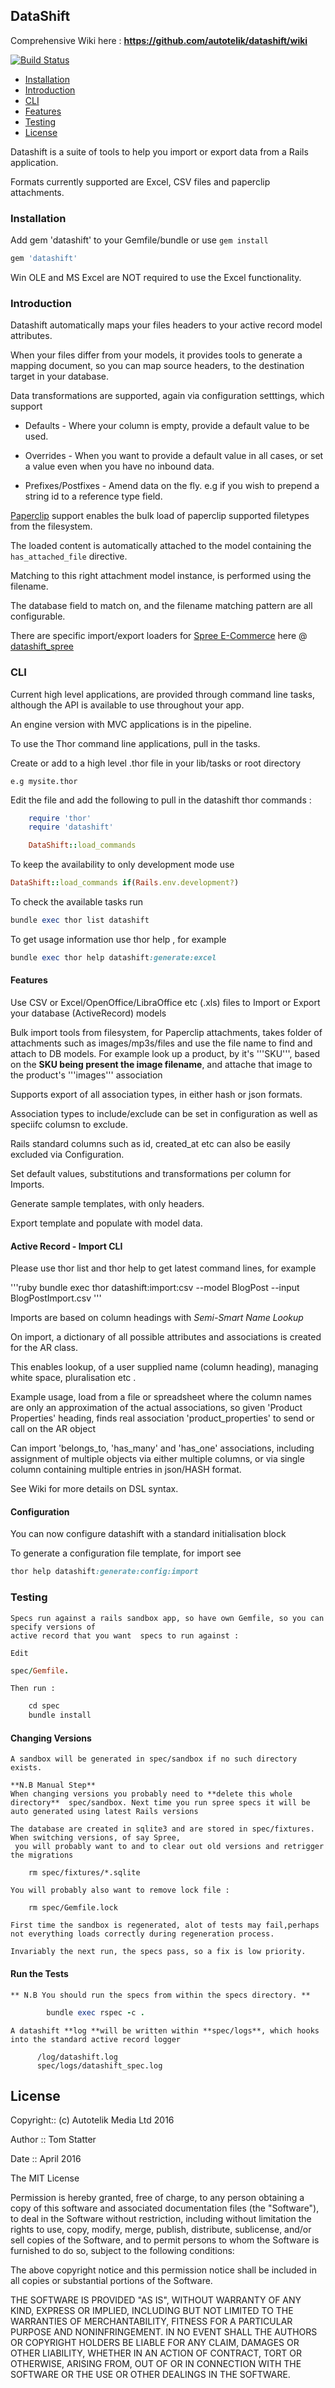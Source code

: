 ## DataShift

Comprehensive Wiki here : **<https://github.com/autotelik/datashift/wiki>**

[![Build Status](https://travis-ci.org/autotelik/datashift.svg?branch=master)](https://travis-ci.org/autotelik/datashift)

- [Installation](#Installation)
- [Introduction](#Introduction)
- [CLI](#cli)
- [Features](#features)
- [Testing](#testing)
- [License](#license)

Datashift is a suite of tools to help you import or export data from a Rails application.

Formats currently supported are Excel, CSV files and paperclip attachments.

### <a name="Installation">Installation</a>

Add gem 'datashift' to your Gemfile/bundle or use ```gem install```

```ruby
gem 'datashift'
```

Win OLE and MS Excel are NOT required to use the Excel functionality.

### <a name="Introduction">Introduction</a>

Datashift automatically maps your files headers to your active record model attributes.

When your files differ from your models, it provides tools to generate a mapping
document, so you can map source headers, to the destination target in your database.

Data transformations are supported, again via configuration setttings, which support

* Defaults - Where your column is empty, provide a default value to be used.

* Overrides - When you want to provide a default value in all cases, or set a value even when you have no inbound data.

* Prefixes/Postfixes - Amend data on the fly. e.g if you wish to prepend a string id to a reference type field.

[Paperclip](https://github.com/thoughtbot/paperclip) support enables the bulk load of
paperclip supported filetypes from the filesystem.

The loaded content is automatically attached to the model containing the `has_attached_file` directive.

Matching to this right attachment model instance, is performed using the filename.

The database field to match on, and the filename matching pattern are all configurable.

There are specific import/export loaders for [Spree E-Commerce](http://spreecommerce.com/) here @ [datashift_spree](https://github.com/autotelik/datashift_spree "Datashift Spree")

### <a name="CLI">CLI</a>

Current high level applications, are provided through command line tasks, although the API is
available to use throughout your app.

An engine version with MVC applications is in the pipeline.

To use the Thor command line applications, pull in the tasks.

Create or add to a high level .thor file in your lib/tasks or root directory

    e.g mysite.thor

Edit the file and add the following to pull in the datashift thor commands :

```ruby
    require 'thor'
    require 'datashift'

    DataShift::load_commands
```

To keep the availability to only development mode use

```ruby
DataShift::load_commands if(Rails.env.development?)
```

To check the available tasks run

```ruby
bundle exec thor list datashift
```

To get usage information use thor help <command>, for example

```ruby
bundle exec thor help datashift:generate:excel
```

#### <a name="Features">Features</a>

Use CSV or Excel/OpenOffice/LibraOffice etc (.xls) files to Import or Export your database (ActiveRecord) models

Bulk import tools from filesystem, for Paperclip attachments, takes folder of attachments such as images/mp3s/files
and use the file name to find and attach to DB models. For example look up a product, by it's '''SKU''',
based on the **SKU being present the image filename**, and attache that image to the product's '''images''' association

Supports export of all association types, in either hash or json formats.

Association types to include/exclude can be set in configuration as well as speciifc columsn to exclude.

Rails standard columns such as id, created_at etc can also be easily excluded via Configuration.

Set default values, substitutions and transformations per column for Imports.

Generate sample templates, with only headers.

Export template and populate with model data.

#### <a name="ImportCLI">Active Record - Import CLI</a>

Please use thor list and thor help <xxx> to get latest command lines, for example

'''ruby
bundle exec thor datashift:import:csv --model BlogPost --input BlogPostImport.csv
'''

Imports are based on column headings with *Semi-Smart Name Lookup*

  On import, a dictionary of all possible attributes and associations is created for the AR class.
  
  This enables lookup, of a user supplied name (column heading), managing white space, pluralisation etc .

  Example usage, load from a file or spreadsheet where the column names are only
  an approximation of the actual associations, so given 'Product Properties' heading,
  finds real association 'product_properties' to send or call on the AR object

Can import 'belongs_to, 'has_many' and 'has_one' associations, including assignment of multiple objects
via either multiple columns, or via single column containing multiple entries in json/HASH format.

See Wiki for more details on DSL syntax.

#### <a name="Configuration">Configuration</a>

You can now configure datashift with a standard initialisation block

To generate a configuration file template, for import see

```ruby
thor help datashift:generate:config:import
```

### <a name="Testing">Testing</a>

    Specs run against a rails sandbox app, so have own Gemfile, so you can specify versions of 
    active record that you want  specs to run against :

    Edit

```ruby
spec/Gemfile.
```

    Then run :

```ruby
    cd spec
    bundle install
```

#### Changing Versions

    A sandbox will be generated in spec/sandbox if no such directory exists.

    **N.B Manual Step**
    When changing versions you probably need to **delete this whole directory**  spec/sandbox. Next time you run spree specs it will be auto generated using latest Rails versions

    The database are created in sqlite3 and are stored in spec/fixtures. When switching versions, of say Spree,
     you will probably want to and to clear out old versions and retrigger the migrations

        rm spec/fixtures/*.sqlite

    You will probably also want to remove lock file :

        rm spec/Gemfile.lock

    First time the sandbox is regenerated, alot of tests may fail,perhaps not everything loads correctly during regeneration process.

    Invariably the next run, the specs pass, so a fix is low priority.

#### Run the Tests

    ** N.B You should run the specs from within the specs directory. **

```ruby
        bundle exec rspec -c .
```

    A datashift **log **will be written within **spec/logs**, which hooks into the standard active record logger

          /log/datashift.log
          spec/logs/datashift_spec.log

## License

Copyright:: (c) Autotelik Media Ltd 2016

Author ::   Tom Statter

Date ::     April 2016

The MIT License

Permission is hereby granted, free of charge, to any person obtaining a copy
of this software and associated documentation files (the "Software"), to deal
in the Software without restriction, including without limitation the rights
to use, copy, modify, merge, publish, distribute, sublicense, and/or sell
copies of the Software, and to permit persons to whom the Software is
furnished to do so, subject to the following conditions:

The above copyright notice and this permission notice shall be included in
all copies or substantial portions of the Software.

THE SOFTWARE IS PROVIDED "AS IS", WITHOUT WARRANTY OF ANY KIND, EXPRESS OR
IMPLIED, INCLUDING BUT NOT LIMITED TO THE WARRANTIES OF MERCHANTABILITY,
FITNESS FOR A PARTICULAR PURPOSE AND NONINFRINGEMENT. IN NO EVENT SHALL THE
AUTHORS OR COPYRIGHT HOLDERS BE LIABLE FOR ANY CLAIM, DAMAGES OR OTHER
LIABILITY, WHETHER IN AN ACTION OF CONTRACT, TORT OR OTHERWISE, ARISING FROM,
OUT OF OR IN CONNECTION WITH THE SOFTWARE OR THE USE OR OTHER DEALINGS IN
THE SOFTWARE.
